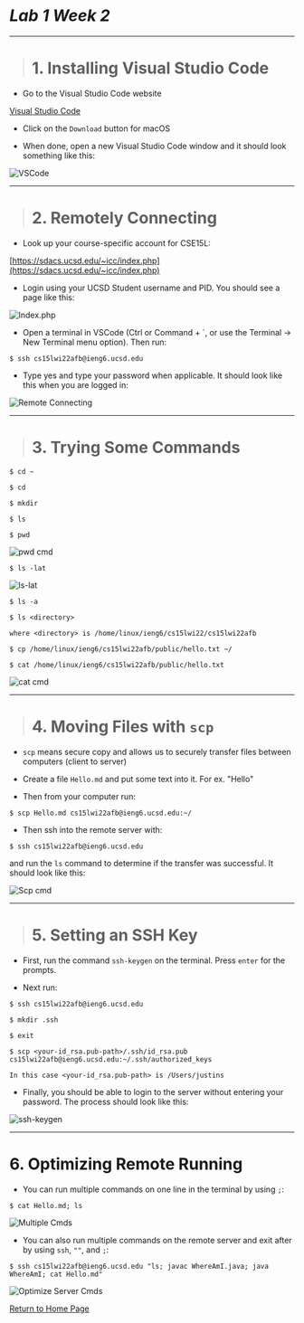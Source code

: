 # *Lab 1 Week 2*

---

> # 1. **Installing Visual Studio Code**

* Go to the Visual Studio Code website 

[Visual Studio Code](https://code.visualstudio.com/)

* Click on the `Download` button for macOS

* When done, open a new Visual Studio Code window and it should look something like this: 

![VSCode](Screenshots/VSCode.png)

---

> # 2. **Remotely Connecting**

* Look up your course-specific account for CSE15L:

[https://sdacs.ucsd.edu/~icc/index.php](https://sdacs.ucsd.edu/~icc/index.php)

* Login using your UCSD Student username and PID. You should see a page like this: 

![Index.php](Screenshots/IndexPHP.png)

* Open a terminal in VSCode (Ctrl or Command + `, or use the Terminal → New Terminal menu option). Then run:

```
$ ssh cs15lwi22afb@ieng6.ucsd.edu
```

* Type yes and type your password when applicable. It should look like this when you are logged in:

![Remote Connecting](Screenshots/RemoteConnecting.png)

---

> # 3. **Trying Some Commands**


```
$ cd ~
```

```
$ cd
```

```
$ mkdir
```

```
$ ls
```

```
$ pwd
```

![pwd cmd](Screenshots/pwd.png)

```
$ ls -lat
```

![ls-lat](Screenshots/ls-lat.png)

```
$ ls -a
```

```
$ ls <directory>

where <directory> is /home/linux/ieng6/cs15lwi22/cs15lwi22afb
```


```
$ cp /home/linux/ieng6/cs15lwi22afb/public/hello.txt ~/
```

```
$ cat /home/linux/ieng6/cs15lwi22afb/public/hello.txt
```

![cat cmd](Screenshots/cat.png)

---

> # 4. **Moving Files with `scp`**

* `scp` means secure copy and allows us to securely transfer files between computers (client to server)

* Create a file `Hello.md` and put some text into it. For ex. "Hello"

* Then from your computer run:

```
$ scp Hello.md cs15lwi22afb@ieng6.ucsd.edu:~/
```

* Then ssh into the remote server with:

```
$ ssh cs15lwi22afb@ieng6.ucsd.edu
```

and run the `ls` command to determine if the transfer was successful. It should look like this: 

![Scp cmd](Screenshots/Scp.png)

---

># 5. **Setting an SSH Key**

* First, run the command `ssh-keygen` on the terminal. Press `enter` for the prompts.


* Next run:

```
$ ssh cs15lwi22afb@ieng6.ucsd.edu
```

```
$ mkdir .ssh
```

```
$ exit
```

```
$ scp <your-id_rsa.pub-path>/.ssh/id_rsa.pub cs15lwi22afb@ieng6.ucsd.edu:~/.ssh/authorized_keys

In this case <your-id_rsa.pub-path> is /Users/justins
```


* Finally, you should be able to login to the server without entering your password. The process should look like this: 

![ssh-keygen](Screenshots/ssh-keygen.png)

---

# 6. **Optimizing Remote Running**

* You can run multiple commands on one line in the terminal by using `;`:

```
$ cat Hello.md; ls
```

![Multiple Cmds](Screenshots/Optimize1.png)

* You can also run multiple commands on the remote server and exit after by using `ssh`, `""`, and `;`:

```
$ ssh cs15lwi22afb@ieng6.ucsd.edu "ls; javac WhereAmI.java; java WhereAmI; cat Hello.md"
```

![Optimize Server Cmds](Screenshots/Optimize2.png)


[Return to Home Page](https://jusinucsd26.github.io/cse15l-lab-reports/)